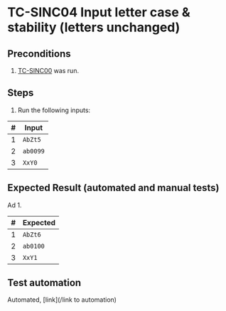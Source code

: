 # TC-SINC04 Input letter case & stability (letters unchanged)

## Preconditions

1. [TC-SINC00](TC-SINC00.md) was run.

## Steps

1.  Run the following inputs:

| #   | Input    |
| --- | -------- |
| 1   | `AbZt5`  |
| 2   | `ab0099` |
| 3   | `XxY0`   |

## Expected Result (automated and manual tests)

Ad 1.

| #   | Expected |
| --- | -------- |
| 1   | `AbZt6`  |
| 2   | `ab0100` |
| 3   | `XxY1`   |

## Test automation

Automated, [link](/link to automation)
